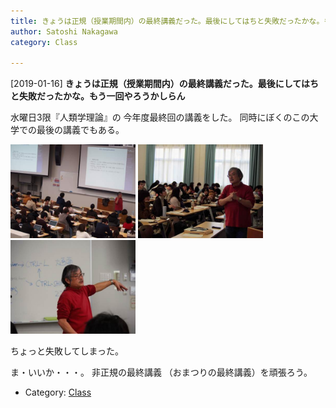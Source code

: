 ```yaml
---
title: きょうは正規（授業期間内）の最終講義だった。最後にしてはちと失敗だったかな。もう一回やろうかしらん
author: Satoshi Nakagawa
category: Class

---
```


[2019-01-16] **きょうは正規（授業期間内）の最終講義だった。最後にしてはちと失敗だったかな。もう一回やろうかしらん** 

 水曜日3限『人類学理論』の
今年度最終回の講義をした。
同時にぼくのこの大学での最後の講義でもある。

<a href=/pict/2019-01-16-last-lect-1.jpg><img src="/pict/2019-01-16-last-lect-1.jpg" alt="" width="200"/></a>
<a href=/pict/2019-01-16-last-lect-2.jpg><img src="/pict/2019-01-16-last-lect-2.jpg" alt="" width="200"/></a>
<a href=/pict/2019-01-16-last-lect-3.jpg><img src="/pict/2019-01-16-last-lect-3.jpg" alt="" width="200"/></a>

 ちょっと失敗してしまった。

 ま・いいか・・・。
非正規の最終講義
（おまつりの最終講義）を頑張ろう。

- Category: [Class](https://merapano.github.io/categories.html#Class)

